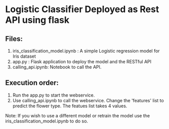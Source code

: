 # Logistic Classifier Deployed as Rest API using flask

## Files:
1. iris_classification_model.ipynb : A simple Logistic regression model for Iris dataset
2. app.py : Flask application to deploy the model and the RESTful API
3. calling_api.ipynb: Notebook to call the API.

## Execution order:

1. Run the app.py to start the webservice.
2. Use calling_api.ipynb to call the webservice. Change the 'features' list to predict the flower type. The featues list takes 4 values.

Note: If you wish to use a different model or retrain the model use the iris_classification_model.ipynb to do so.

